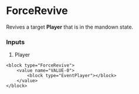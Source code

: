# ForceRevive

Revives a target **Player** that is in the mandown state.

### Inputs

1. Player

```blockly
<block type="ForceRevive">
    <value name="VALUE-0">
        <block type="EventPlayer"></block>
    </value>
</block>
```
